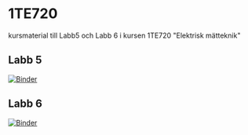# 1TE720
kursmaterial till Labb5 och Labb 6 i kursen 1TE720 "Elektrisk mätteknik"

## Labb 5
[![Binder](https://mybinder.org/badge_logo.svg)](https://mybinder.org/v2/gh/uwezi/1TE720_environment/main?urlpath=git-pull%3Frepo%3Dhttps%253A%252F%252Fgithub.com%252Fuwezi%252F1TE720_content%26urlpath%3Dlab%252Ftree%252F1TE720_content%252FLabb5_index.ipynb%26branch%3Dmain)


## Labb 6
[![Binder](https://mybinder.org/badge_logo.svg)](https://mybinder.org/v2/gh/uwezi/1TE720_environment/main?urlpath=git-pull%3Frepo%3Dhttps%253A%252F%252Fgithub.com%252Fuwezi%252F1TE720_content%26urlpath%3Dlab%252Ftree%252F1TE720_content%252FLabb6_mall_ext.ipynb%26branch%3Dmain)
